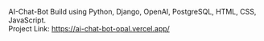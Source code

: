 AI-Chat-Bot Build using Python, Django, OpenAI, PostgreSQL, HTML, CSS, JavaScript. 
<br/>
Project Link: https://ai-chat-bot-opal.vercel.app/
